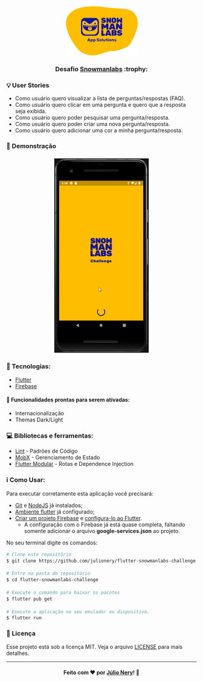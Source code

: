 <p align="center">
  <a href="https://github.com/snowmanlabs/mobile-challenge">
    <img src="https://github.com/julionery/docs/blob/master/geral/logo_snowmanlabs.png?raw=true" alt="Logo" width="191" height="131">
  </a>

  <h3 align="center">Desafio <a href="https://www.snowmanlabs.com.br/">Snowmanlabs</a> :trophy:</h3>
</p>

### :bulb: User Stories
- Como usuário quero visualizar a lista de perguntas/respostas (FAQ).
- Como usuário quero clicar em uma pergunta e quero que a resposta seja exibida.
- Como usuário quero poder pesquisar uma pergunta/resposta.
- Como usuário quero poder criar uma nova pergunta/resposta.
- Como usuário quero adicionar uma cor a minha pergunta/resposta.

### :iphone: Demonstração
<h3 align="center">
    <img width="250px" src="https://github.com/julionery/docs/blob/master/geral/faq-snowmanlabs.gif?raw=true">
</h3>

### :rocket: Tecnologias:
- [Flutter](https://flutter.dev/ "Flutter")
- [Firebase](https://firebase.google.com/ "Firebase")

#### :bookmark_tabs: Funcionalidades prontas para serem ativadas: 
 - Internacionalização
 - Themas Dark/Light

### :computer: Bibliotecas e ferramentas:
- [Lint](https://github.com/passsy/dart-lint) - Padrões de Código
- [MobX](https://github.com/mobxjs/mobx.dart) - Gerenciamento de Estado
- [Flutter Modular](https://github.com/Flutterando/modular) - Rotas e Dependence Injection


### :information_source: Como Usar:

Para executar corretamente esta aplicação você precisará:
 - [Git](https://git-scm.com) e [NodeJS](https://nodejs.org/en/) já instalados;
 - [Ambiente flutter](https://flutter.dev/docs/get-started/install) já configurado;
 - [Criar um projeto Firebase](https://firebase.google.com/docs/projects/learn-more) e [configura-lo ao Flutter](https://firebase.google.com/docs/flutter/setup).
     - A configuração com o Firebase já está quase completa, faltando somente adicionar o arquivo **google-services.json** ao projeto.

No seu terminal digite os comandos:

```bash
# Clone este repositório
$ git clone https://github.com/julionery/flutter-snowmanlabs-challenge.git

# Entre na pasta do repositório
$ cd flutter-snowmanlabs-challenge

# Execute o comando para baixar os pacotes
$ flutter pub get

# Execute a aplicação no seu emulador ou dispositivo.
$ flutter run
```


### :memo: Licença
Esse projeto está sob a licença MIT. Veja o arquivo [LICENSE](LICENSE) para mais detalhes.

---

<h4 align="center">
    Feito com ❤ por <a href="https://www.linkedin.com/in/julio-nery/" target="_blank">Júlio Nery</a>!
    <g-emoji class="g-emoji" alias="wave" fallback-src="https://github.githubassets.com/images/icons/emoji/unicode/1f44b.png">👋</g-emoji>
</h4>
